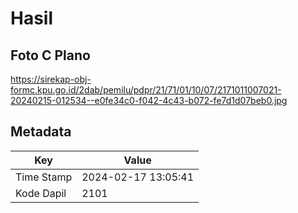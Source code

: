 # Hasil

## Foto C Plano

https://sirekap-obj-formc.kpu.go.id/2dab/pemilu/pdpr/21/71/01/10/07/2171011007021-20240215-012534--e0fe34c0-f042-4c43-b072-fe7d1d07beb0.jpg


## Metadata

| Key        | Value               |
| ---------- | ------------------- |
| Time Stamp | 2024-02-17 13:05:41 |
| Kode Dapil | 2101                |



